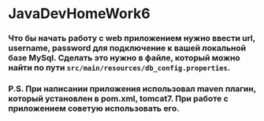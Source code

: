 # JavaDevHomeWork6

### Что бы начать работу с web приложением нужно ввести url, username, password для подключение к вашей локальной базе MySql. Сделать это нужно в файле, который можно найти по пути `src/main/resources/db_config.properties`.

### P.S. При написании приложения использовал maven плагин, который установлен в pom.xml, tomcat7. При работе с приложением советую использовать его.

